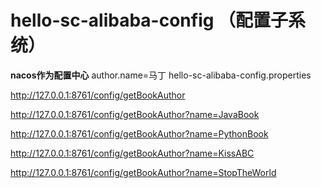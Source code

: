 # hello-sc-alibaba-config （配置子系统）
**nacos作为配置中心**
author.name=马丁
hello-sc-alibaba-config.properties

http://127.0.0.1:8761/config/getBookAuthor

http://127.0.0.1:8761/config/getBookAuthor?name=JavaBook

http://127.0.0.1:8761/config/getBookAuthor?name=PythonBook

http://127.0.0.1:8761/config/getBookAuthor?name=KissABC

http://127.0.0.1:8761/config/getBookAuthor?name=StopTheWorld